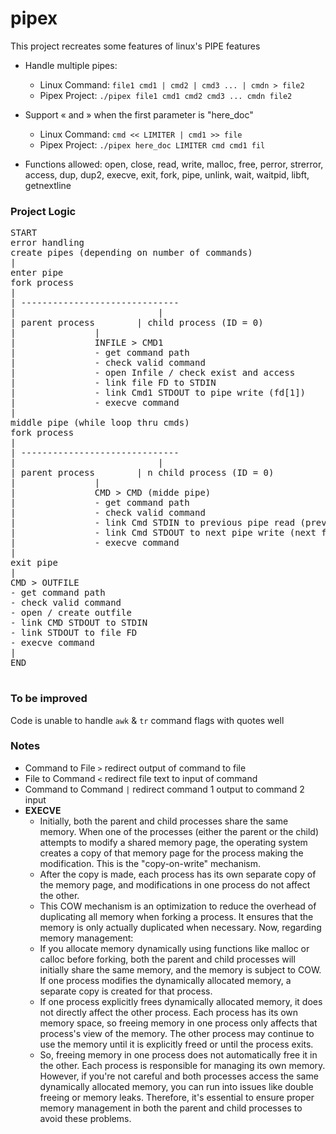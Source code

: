 # pipex
This project recreates some features of linux's PIPE features
- Handle multiple pipes:
	- Linux Command: `file1 cmd1 | cmd2 | cmd3 ... | cmdn > file2`
	- Pipex Project: `./pipex file1 cmd1 cmd2 cmd3 ... cmdn file2`

- Support « and » when the first parameter is "here_doc"
	- Linux Command: `cmd << LIMITER | cmd1 >> file`
	- Pipex Project: `./pipex here_doc LIMITER cmd cmd1 fil`

- Functions allowed: open, close, read, write, malloc, free, perror, strerror, access, dup, dup2, execve, exit, fork, pipe, unlink, wait, waitpid, libft, getnextline


### Project Logic
<pre>
START
error handling
create pipes (depending on number of commands)
|
enter pipe
fork process
|
| ------------------------------
|                     		|
| parent process		| child process (ID = 0)
|				|
|				INFILE > CMD1
|				- get command path				      
|				- check valid command
|				- open Infile / check exist and access
|				- link file FD to STDIN
|				- link Cmd1 STDOUT to pipe write (fd[1])
|				- execve command
|
middle pipe (while loop thru cmds)
fork process
|
| ------------------------------
|                     		|
| parent process		| n child process (ID = 0)
|				|
|				CMD > CMD (midde pipe) 
|				- get command path				      
|				- check valid command
|				- link Cmd STDIN to previous pipe read (prev fd[0])
|				- link Cmd STDOUT to next pipe write (next fd[1])
|				- execve command
|
exit pipe
|
CMD > OUTFILE
- get command path	
- check valid command
- open / create outfile
- link CMD STDOUT to STDIN
- link STDOUT to file FD
- execve command
|
END

</pre>
	
### To be improved
Code is unable to handle `awk` & `tr` command flags with quotes well

### Notes

- Command to File `>` redirect output of command to file
- File to Command `<` redirect file text to input of command 
- Command to Command `|` redirect command 1 output to command 2 input
- **EXECVE**
	- Initially, both the parent and child processes share the same memory. When one of the processes (either the parent or the child) attempts to modify a shared memory page, the operating system creates a copy of that memory page for the process making the modification. This is the "copy-on-write" mechanism.
	- After the copy is made, each process has its own separate copy of the memory page, and modifications in one process do not affect the other.
	- This COW mechanism is an optimization to reduce the overhead of duplicating all memory when forking a process. It ensures that the memory is only actually duplicated when necessary.
Now, regarding memory management:
	- If you allocate memory dynamically using functions like malloc or calloc before forking, both the parent and child processes will initially share the same memory, and the memory is subject to COW. If one process modifies the dynamically allocated memory, a separate copy is created for that process.
	- If one process explicitly frees dynamically allocated memory, it does not directly affect the other process. Each process has its own memory space, so freeing memory in one process only affects that process's view of the memory. The other process may continue to use the memory until it is explicitly freed or until the process exits.
	- So, freeing memory in one process does not automatically free it in the other. Each process is responsible for managing its own memory. However, if you're not careful and both processes access the same dynamically allocated memory, you can run into issues like double freeing or memory leaks. Therefore, it's essential to ensure proper memory management in both the parent and child processes to avoid these problems.

